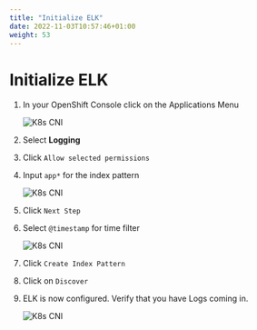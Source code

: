 ```yaml
---
title: "Initialize ELK"
date: 2022-11-03T10:57:46+01:00
weight: 53
---
```


# Initialize ELK



1. In your OpenShift Console click on the Applications Menu
	
	![K8s CNI](/cp4waiops-training/pics/14_elk.png)

1. Select **Logging**

1. Click `Allow selected permissions`




1. Input `app*` for the index pattern
	
	![K8s CNI](/cp4waiops-training/pics/15_elk.png)
	
1. Click `Next Step`

1. Select `@timestamp` for time filter
	
	![K8s CNI](/cp4waiops-training/pics/16_elk.png)
	
1. Click `Create Index Pattern`

1. Click on `Discover`

1. ELK is now configured. Verify that you have Logs coming in.
	
	![K8s CNI](/cp4waiops-training/pics/17_elk.png)
	
	

	